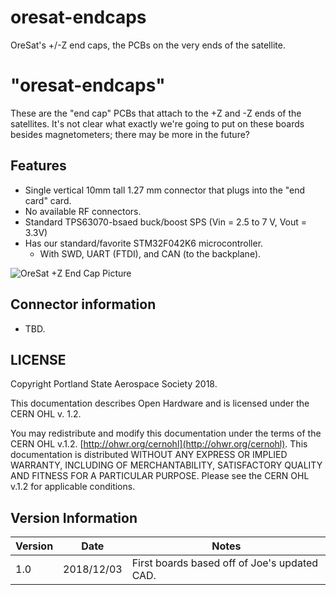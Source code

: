 # oresat-endcaps
OreSat's +/-Z end caps, the PCBs on the very ends of the satellite.


# "oresat-endcaps"

These are the "end cap" PCBs that attach to the +Z and -Z ends of the satellites. It's not clear what exactly
we're going to put on these boards besides magnetometers; there may be more in the future?

## Features

- Single vertical 10mm tall 1.27 mm connector that plugs into the "end card" card.
- No available RF connectors.
- Standard TPS63070-bsaed buck/boost SPS (Vin = 2.5 to 7 V, Vout = 3.3V)
- Has our standard/favorite STM32F042K6 microcontroller.
   - With SWD, UART (FTDI), and CAN (to the backplane).

![OreSat +Z End Cap Picture](https://github.com/oresat/oresat-endcaps/blob/master/oresat-zpos-endcap.png)

## Connector information

- TBD.

## LICENSE

Copyright Portland State Aerospace Society 2018.

This documentation describes Open Hardware and is licensed under the CERN OHL v. 1.2.

You may redistribute and modify this documentation under the terms of the CERN OHL v.1.2. [http://ohwr.org/cernohl](http://ohwr.org/cernohl). This documentation is distributed WITHOUT ANY EXPRESS OR IMPLIED WARRANTY, INCLUDING OF MERCHANTABILITY, SATISFACTORY QUALITY AND FITNESS FOR A PARTICULAR PURPOSE. Please see the CERN OHL v.1.2 for applicable conditions.

## Version Information

Version | Date       | Notes
--------|------------|-------------------------
1.0     | 2018/12/03 | First boards based off of Joe's updated CAD.


